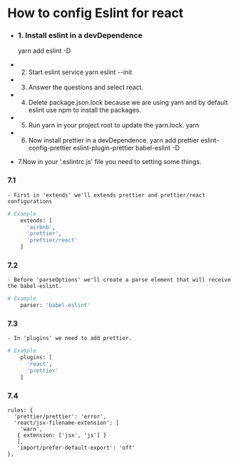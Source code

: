 # How to config Eslint for react

* ### 1. Install eslint in a devDependence
	yarn add eslint -D

* 2. Start eslint service
	yarn eslint --init

* 3. Answer the questions and select react.


* 4. Delete package.json.lock because we are using yarn and by default eslint use npm to install the packages.

* 5. Run yarn in your project root to update the yarn.lock.
	yarn

* 6. Now install prettier in a devDependence.
	yarn add prettier eslint-config-prettier eslint-plugin-prettier babel-eslint -D

* 7.Now in your '.eslintrc.js' file you need to setting some things.

### 7.1 
	- First in 'extends' we'll extends prettier and prettier/react configurations
```bash
# Example
	extends: [
	  'airbnb',
	  'prettier',
	  'prettier/react'
	]
```

### 7.2 
	- Before 'parseOptions' we'll create a parse element that will receive the babel-eslint.
```bash
# Example
	parser: 'babel-eslint'
```

### 7.3
	- In 'plugins' we need to add prettier.
```bash
# Example
	plugins: [
	  'react',
	  'prettier'
	]
```

### 7.4
```
rules: {
  'prettier/prettier': 'error',
  'react/jsx-filename-extension': [
    'warn',
   { extension: ['jsx', 'js'] }
   ],
   'import/prefer-default-export': 'off'
},
```


